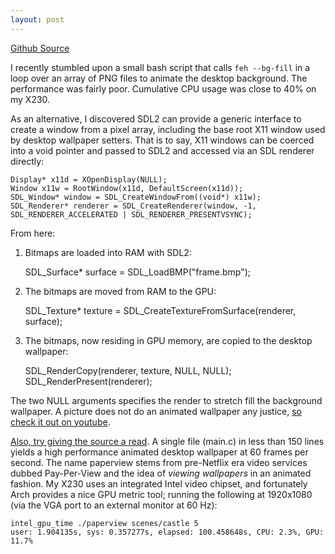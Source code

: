 ```yaml
---
layout: post
---
```


[Github Source](https://github.com/glouw/paperview)

I recently stumbled upon a small bash script that calls `feh --bg-fill` in a loop over an array of
PNG files to animate the desktop background.
The performance was fairly poor. Cumulative CPU usage was close to 40% on my X230.

As an alternative, I discovered SDL2 can provide a generic interface to create a window from a pixel array,
including the base root X11 window used by desktop wallpaper setters. That is to say, X11 windows can be
coerced into a void pointer and passed to SDL2 and accessed via an SDL renderer directly:

    Display* x11d = XOpenDisplay(NULL);
    Window x11w = RootWindow(x11d, DefaultScreen(x11d));
    SDL_Window* window = SDL_CreateWindowFrom((void*) x11w);
    SDL_Renderer* renderer = SDL_CreateRenderer(window, -1, SDL_RENDERER_ACCELERATED | SDL_RENDERER_PRESENTVSYNC);

From here:

1) Bitmaps are loaded into RAM with SDL2:

    SDL_Surface* surface = SDL_LoadBMP("frame.bmp");

2) The bitmaps are moved from RAM to the GPU:

    SDL_Texture* texture = SDL_CreateTextureFromSurface(renderer, surface);

3) The bitmaps, now residing in GPU memory, are copied to the desktop wallpaper:

    SDL_RenderCopy(renderer, texture, NULL, NULL);
    SDL_RenderPresent(renderer);

The two NULL arguments specifies the render to stretch fill the background wallpaper. A picture does not
do an animated wallpaper any justice, [so check it out on youtube](https://www.youtube.com/watch?v=6ZTiA885bWM).

[Also, try giving the source a read](https://github.com/glouw/paperview). A single file (main.c) in less than 150 lines
yields a high performance animated desktop wallpaper at 60 frames per second. The name paperview stems
from pre-Netflix era video services dubbed Pay-Per-View and the idea of _viewing wallpapers_ in an animated fashion.
My X230 uses an integrated Intel video chipset, and fortunately Arch provides a nice GPU metric tool;
running the following at 1920x1080 (via the VGA port to an external monitor at 60 Hz):

    intel_gpu_time ./paperview scenes/castle 5
    user: 1.904135s, sys: 0.357277s, elapsed: 100.458648s, CPU: 2.3%, GPU: 11.7%
